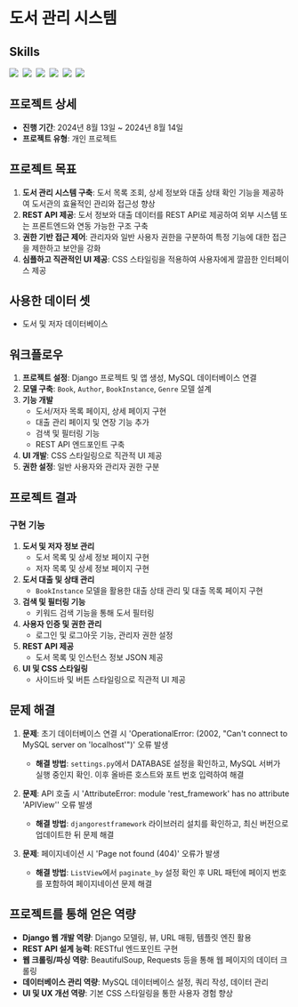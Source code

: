 # 도서 관리 시스템

## Skills
<img src="https://img.shields.io/badge/Django-092E20?style=for-the-badge&logo=django&logoColor=white" />&nbsp; <!--django-->
<img src="https://img.shields.io/badge/HTML5-E34F26?style=for-the-badge&logo=html5&logoColor=white" />&nbsp;
<img src="https://img.shields.io/badge/CSS3-1572B6?style=for-the-badge&logo=css3&logoColor=white" />&nbsp;
<img src="https://img.shields.io/badge/MySQL-4479A1?style=for-the-badge&logo=mysql&logoColor=white" />&nbsp;
<img src="https://img.shields.io/badge/REST%20API-02569B?style=for-the-badge&logo=api&logoColor=white" />&nbsp;
<img src="https://img.shields.io/badge/BeautifulSoup-FF7A59?style=for-the-badge&logo=python&logoColor=white" />&nbsp;

## 프로젝트 상세

- **진행 기간**: 2024년 8월 13일 ~ 2024년 8월 14일
- **프로젝트 유형**: 개인 프로젝트

## 프로젝트 목표
1. **도서 관리 시스템 구축**: 도서 목록 조회, 상세 정보와 대출 상태 확인 기능을 제공하여 도서관의 효율적인 관리와 접근성 향상
2. **REST API 제공**: 도서 정보와 대출 데이터를 REST API로 제공하여 외부 시스템 또는 프론트엔드와 연동 가능한 구조 구축
3. **권한 기반 접근 제어**: 관리자와 일반 사용자 권한을 구분하여 특정 기능에 대한 접근을 제한하고 보안을 강화
4. **심플하고 직관적인 UI 제공**: CSS 스타일링을 적용하여 사용자에게 깔끔한 인터페이스 제공

## 사용한 데이터 셋
- 도서 및 저자 데이터베이스

## 워크플로우
1. **프로젝트 설정**: Django 프로젝트 및 앱 생성, MySQL 데이터베이스 연결
2. **모델 구축**: `Book`, `Author`, `BookInstance`, `Genre` 모델 설계
3. **기능 개발**
   - 도서/저자 목록 페이지, 상세 페이지 구현
   - 대출 관리 페이지 및 연장 기능 추가
   - 검색 및 필터링 기능
   - REST API 엔드포인트 구축
4. **UI 개발**: CSS 스타일링으로 직관적 UI 제공
5. **권한 설정**: 일반 사용자와 관리자 권한 구분

## 프로젝트 결과

### 구현 기능
1. **도서 및 저자 정보 관리**
   - 도서 목록 및 상세 정보 페이지 구현
   - 저자 목록 및 상세 정보 페이지 구현
2. **도서 대출 및 상태 관리**
   - `BookInstance` 모델을 활용한 대출 상태 관리 및 대출 목록 페이지 구현
3. **검색 및 필터링 기능**
   - 키워드 검색 기능을 통해 도서 필터링
4. **사용자 인증 및 권한 관리**
   - 로그인 및 로그아웃 기능, 관리자 권한 설정
5. **REST API 제공**
   - 도서 목록 및 인스턴스 정보 JSON 제공
6. **UI 및 CSS 스타일링**
   - 사이드바 및 버튼 스타일링으로 직관적 UI 제공

## 문제 해결
1. **문제**: 초기 데이터베이스 연결 시 'OperationalError: (2002, "Can't connect to MySQL server on 'localhost'")' 오류 발생
   - **해결 방법**: `settings.py`에서 DATABASE 설정을 확인하고, MySQL 서버가 실행 중인지 확인. 이후 올바른 호스트와 포트 번호 입력하여 해결

2. **문제**: API 호출 시 'AttributeError: module 'rest_framework' has no attribute 'APIView'' 오류 발생
   - **해결 방법**: `djangorestframework` 라이브러리 설치를 확인하고, 최신 버전으로 업데이트한 뒤 문제 해결

3. **문제**: 페이지네이션 시 'Page not found (404)' 오류가 발생
   - **해결 방법**: `ListView`에서 `paginate_by` 설정 확인 후 URL 패턴에 페이지 번호를 포함하여 페이지네이션 문제 해결

## 프로젝트를 통해 얻은 역량
- **Django 웹 개발 역량**: Django 모델링, 뷰, URL 매핑, 템플릿 엔진 활용
- **REST API 설계 능력**: RESTful 엔드포인트 구현
- **웹 크롤링/파싱 역량**: BeautifulSoup, Requests 등을 통해 웹 페이지의 데이터 크롤링
- **데이터베이스 관리 역량**: MySQL 데이터베이스 설정, 쿼리 작성, 데이터 관리
- **UI 및 UX 개선 역량**: 기본 CSS 스타일링을 통한 사용자 경험 향상
